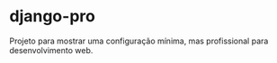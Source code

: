 # django-pro
Projeto para mostrar uma configuração mínima, mas profissional para desenvolvimento web.

